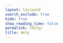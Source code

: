 ```yaml
---
layout: tailwind
search_exclude: true
hide: true
show_reading_time: false
permalink: /help/
title: Help
---
```


